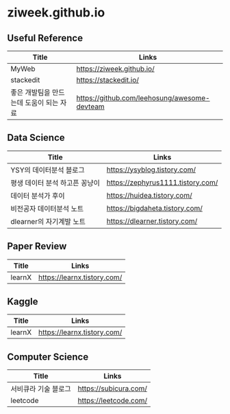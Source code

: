 # ziweek.github.io

## Useful Reference
|Title |Links|
|--|--|
|MyWeb|https://ziweek.github.io/|
|stackedit|https://stackedit.io/|
|좋은 개발팀을 만드는데 도움이 되는 자료|https://github.com/leehosung/awesome-devteam|

## Data Science
|Title |Links|
|--|--|
|YSY의 데이터분석 블로그|https://ysyblog.tistory.com/|
|평생 데이터 분석 하고픈 꽁냥이|https://zephyrus1111.tistory.com/|
|데이터 분석가 후이|https://huidea.tistory.com/|
|비전공자 데이터분석 노트|https://bigdaheta.tistory.com/|
|dlearner의 자기계발 노트|https://dlearner.tistory.com/|

## Paper Review
|Title |Links|
|--|--|
|learnX|https://learnx.tistory.com/|


## Kaggle
|Title |Links|
|--|--|
|learnX|https://learnx.tistory.com/|

## Computer Science
|Title |Links|
|--|--|
|서비큐라 기술 블로그|https://subicura.com/|
|leetcode|https://leetcode.com/|

